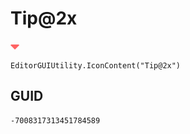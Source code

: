 # Tip@2x
![](/img/Tip@2x.png)

``` CSharp
EditorGUIUtility.IconContent("Tip@2x")
```
## GUID
```
-7008317313451784589
```
